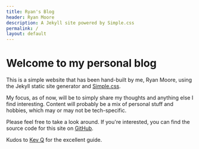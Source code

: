 ```yaml
---
title: Ryan's Blog
header: Ryan Moore
description: A Jekyll site powered by Simple.css
permalink: /
layout: default
---
```


# Welcome to my personal blog

This is a simple website that has been hand-built by me, Ryan Moore, using the Jekyll static site generator and [Simple.css](https://simplecss.org ).

My focus, as of now, will be to simply share my thoughts and anything else I find
interesting. Content will probably be a mix of personal stuff and hobbies, which
may or may not be tech-specific.

Please feel free to take a look around. If you're interested, you can find the source code for this site on [GitHub](https://github.com/RMoore35/jekyll-simple.css).

Kudos to [Kev Q](https://kevq.uk/how-to-build-jekyll-site-simple-css/) for the excellent
guide.
